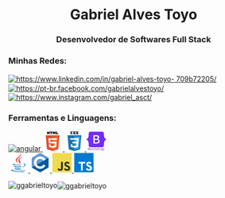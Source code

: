 <h1 align="center">Gabriel Alves Toyo</h1>
<h3 align="center">Desenvolvedor de Softwares Full Stack</h3>

<h3 align="left">Minhas Redes:</h3>

<p align="left"> 
    <a href="https://linkedin.com/in/https://www.linkedin.com/in/gabriel-alves-toyo-709b72205/" target= "blank">
        <img align="center" src="https://raw.githubusercontent.com/rahuldkjain/github-profile-readme-generator/master/src/images/icons/Social/linked-in-alt.svg" alt="https://www.linkedin.com/in/gabriel-alves-toyo-                 709b72205/" height="30" width="40"/>
    </a>
    <a href="https://fb.com/https://pt-br.facebook.com/gabrielalvestoyo/" target="blank">
        <img align="center" src="https://raw.githubusercontent.com/rahuldkjain/github-profile-readme-generator/master/src/images/icons/Social/facebook.svg" alt="https://pt-br.facebook.com/gabrielalvestoyo/" height="30 "           width="40"/>
    </a>
    <a href="https://instagram.com/https://www.instagram.com/gabriel_asct/" target="blank">
        <img align="center" src="https://raw.githubusercontent.com/rahuldkjain/github-profile-readme-generator/master/src/images/icons/Social/instagram.svg" alt="https://www.instagram.com/gabriel_asct/" height="30"                width="40"/>
    </a>
</p>

<h3 align="left">Ferramentas e Linguagens:</h3>

<p align="left">
    <a href="https://angular.io" target="_blank" rel="noreferrer">
        <img src="https://angular.io/assets/images/logos/angular/angular.svg" alt="angular" width="40" height="40"/>
    </a>
    <a href="https://www.w3.org/html/" target="_blank" rel=" noreferrer">
        <img src="https://raw.githubusercontent.com/devicons/devicon/master/icons/html5/html5-original-wordmark.svg" alt="html5" width="40" height="40"/>
    </a>
    <a href="https:// www.w3schools.com/css/" target="_blank" rel="noreferrer">
        <img src="https://raw.githubusercontent.com/devicons/devicon/master/icons/css3/css3-original-wordmark.svg" alt="css3" width="40" height="40"/>
    </a>
    <a href="https://getbootstrap.com" target="_blank" rel="noreferrer ">
        <img src="https://raw.githubusercontent.com/devicons/devicon/master/icons/bootstrap/bootstrap-plain-wordmark.svg" alt="bootstrap" width="40" height="40" />
    </a>
    <br/>
    <a href="https://www.java.com" target="_blank" rel="noreferrer">
        <img src="https://raw.githubusercontent.com/devicons/devicon/master/icons/java/java-original.svg" alt="java" width="40" height="40"/>
    </a >
    <a href="https://www.cprogramming.com/" target="_blank" rel="noreferrer">
        <img src="https://raw.githubusercontent.com/devicons/devicon/master/icons/c/c-original.svg" alt="c" width="40" height="40"/>
    </a>
    <a href="https://developer.mozilla.org/en-US/docs/Web/JavaScript" target="_blank" rel="noreferrer">
        <img src="https://raw.githubusercontent.com/devicons/devicon/master/icons/javascript/javascript-original.svg" alt="javascript" width="40" height="40"/>
    </a>
    <a href="https://www.typescriptlang.org/" target="_blank" rel="noreferrer">
        <img src="https://raw.githubusercontent.com/devicons/devicon/master/icons/typescript/typescript-original.svg" alt=" texto digitado" width="40" height="40"/>
    </a>
</p>
<div>
    <p><img align="left" src="https://github-readme-stats.vercel.app/api/top-langs?username=ggabrieltoyo&show_icons=true&locale=en&layout=compact" alt="ggabrieltoyo" /></p>
    <p><img align="center" src="https://github-readme-stats.vercel.app/api?username=ggabrieltoyo&show_icons=true&locale=en" alt="ggabrieltoyo" /></p>
</div>


